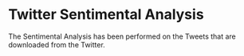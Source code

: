 <h1>Twitter Sentimental Analysis</h1>
The Sentimental Analysis has been performed on the Tweets that are downloaded from the Twitter.
